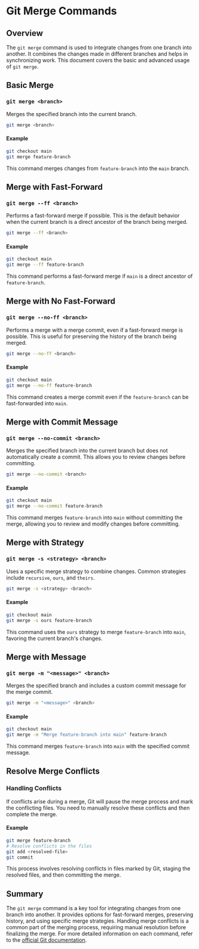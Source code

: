 # Git Merge Commands

## Overview

The `git merge` command is used to integrate changes from one branch into another. It combines the changes made in different branches and helps in synchronizing work. This document covers the basic and advanced usage of `git merge`.

## Basic Merge

### `git merge <branch>`

Merges the specified branch into the current branch.

```sh
git merge <branch>
```

#### Example

```sh
git checkout main
git merge feature-branch
```

This command merges changes from `feature-branch` into the `main` branch.

## Merge with Fast-Forward

### `git merge --ff <branch>`

Performs a fast-forward merge if possible. This is the default behavior when the current branch is a direct ancestor of the branch being merged.

```sh
git merge --ff <branch>
```

#### Example

```sh
git checkout main
git merge --ff feature-branch
```

This command performs a fast-forward merge if `main` is a direct ancestor of `feature-branch`.

## Merge with No Fast-Forward

### `git merge --no-ff <branch>`

Performs a merge with a merge commit, even if a fast-forward merge is possible. This is useful for preserving the history of the branch being merged.

```sh
git merge --no-ff <branch>
```

#### Example

```sh
git checkout main
git merge --no-ff feature-branch
```

This command creates a merge commit even if the `feature-branch` can be fast-forwarded into `main`.

## Merge with Commit Message

### `git merge --no-commit <branch>`

Merges the specified branch into the current branch but does not automatically create a commit. This allows you to review changes before committing.

```sh
git merge --no-commit <branch>
```

#### Example

```sh
git checkout main
git merge --no-commit feature-branch
```

This command merges `feature-branch` into `main` without committing the merge, allowing you to review and modify changes before committing.

## Merge with Strategy

### `git merge -s <strategy> <branch>`

Uses a specific merge strategy to combine changes. Common strategies include `recursive`, `ours`, and `theirs`.

```sh
git merge -s <strategy> <branch>
```

#### Example

```sh
git checkout main
git merge -s ours feature-branch
```

This command uses the `ours` strategy to merge `feature-branch` into `main`, favoring the current branch's changes.

## Merge with Message

### `git merge -m "<message>" <branch>`

Merges the specified branch and includes a custom commit message for the merge commit.

```sh
git merge -m "<message>" <branch>
```

#### Example

```sh
git checkout main
git merge -m "Merge feature-branch into main" feature-branch
```

This command merges `feature-branch` into `main` with the specified commit message.

## Resolve Merge Conflicts

### Handling Conflicts

If conflicts arise during a merge, Git will pause the merge process and mark the conflicting files. You need to manually resolve these conflicts and then complete the merge.

#### Example

```sh
git merge feature-branch
# Resolve conflicts in the files
git add <resolved-file>
git commit
```

This process involves resolving conflicts in files marked by Git, staging the resolved files, and then committing the merge.

## Summary

The `git merge` command is a key tool for integrating changes from one branch into another. It provides options for fast-forward merges, preserving history, and using specific merge strategies. Handling merge conflicts is a common part of the merging process, requiring manual resolution before finalizing the merge. For more detailed information on each command, refer to the [official Git documentation](https://git-scm.com/doc).